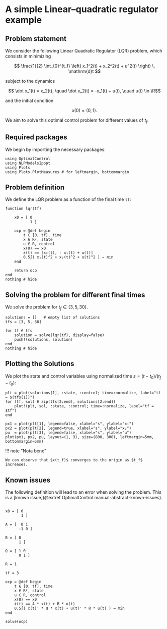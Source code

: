 # A simple Linear–quadratic regulator example

## Problem statement

We consider the following Linear Quadratic Regulator (LQR) problem, which consists in minimizing

```math
    \frac{1}{2} \int_{0}^{t_f} \left( x_1^2(t) + x_2^2(t) + u^2(t) \right) \, \mathrm{d}t 
```

subject to the dynamics

```math
    \dot x_1(t) = x_2(t), \quad \dot x_2(t) = -x_1(t) + u(t), \quad u(t) \in \R
```

and the initial condition

```math
    x(0) = (0,1).
```

We aim to solve this optimal control problem for different values of $t_f$.  

## Required packages

We begin by importing the necessary packages:

```@example main-lqr
using OptimalControl
using NLPModelsIpopt
using Plots
using Plots.PlotMeasures # for leftmargin, bottommargin
```

## Problem definition

We define the LQR problem as a function of the final time `tf`:

```@example main-lqr
function lqr(tf)

    x0 = [ 0
           1 ]

    ocp = @def begin
        t ∈ [0, tf], time
        x ∈ R², state
        u ∈ R, control
        x(0) == x0
        ẋ(t) == [x₂(t), - x₁(t) + u(t)]
        0.5∫( x₁(t)^2 + x₂(t)^2 + u(t)^2 ) → min
    end

    return ocp
end
nothing # hide
```

## Solving the problem for different final times

We solve the problem for $t_f \in \{3, 5, 30\}$.

```@example main-lqr
solutions = []   # empty list of solutions
tfs = [3, 5, 30]

for tf ∈ tfs
    solution = solve(lqr(tf), display=false)
    push!(solutions, solution)
end
nothing # hide
```

## Plotting the Solutions

We plot the state and control variables using normalized time $s = (t - t_0)/(t_f - t_0)$:

```@example main-lqr
plt = plot(solutions[1], :state, :control; time=:normalize, label="tf = $(tfs[1])")
for (tf, sol) ∈ zip(tfs[2:end], solutions[2:end])
    plot!(plt, sol, :state, :control; time=:normalize, label="tf = $tf")
end

px1 = plot(plt[1], legend=false, xlabel="s", ylabel="x₁")
px2 = plot(plt[2], legend=true, xlabel="s", ylabel="x₂")
pu  = plot(plt[3], legend=false, xlabel="s", ylabel="u")
plot(px1, px2, pu, layout=(1, 3), size=(800, 300), leftmargin=5mm, bottommargin=5mm)
```

!!! note "Nota bene"

    We can observe that $x(t_f)$ converges to the origin as $t_f$ increases.

## Known issues

The following definition will lead to an error when solving the problem. This is a [known issue](@extref OptimalControl manual-abstract-known-issues).

```@repl main-lqr

x0 = [ 0
       1 ]

A = [  0 1
      -1 0 ]

B = [ 0
      1 ]

Q = [ 1 0
      0 1 ]

R = 1

tf = 3

ocp = @def begin
    t ∈ [0, tf], time
    x ∈ R², state
    u ∈ R, control
    x(0) == x0
    ẋ(t) == A * x(t) + B * u(t)
    0.5∫( x(t)' * Q * x(t) + u(t)' * R * u(t) ) → min
end

solve(ocp)
```
